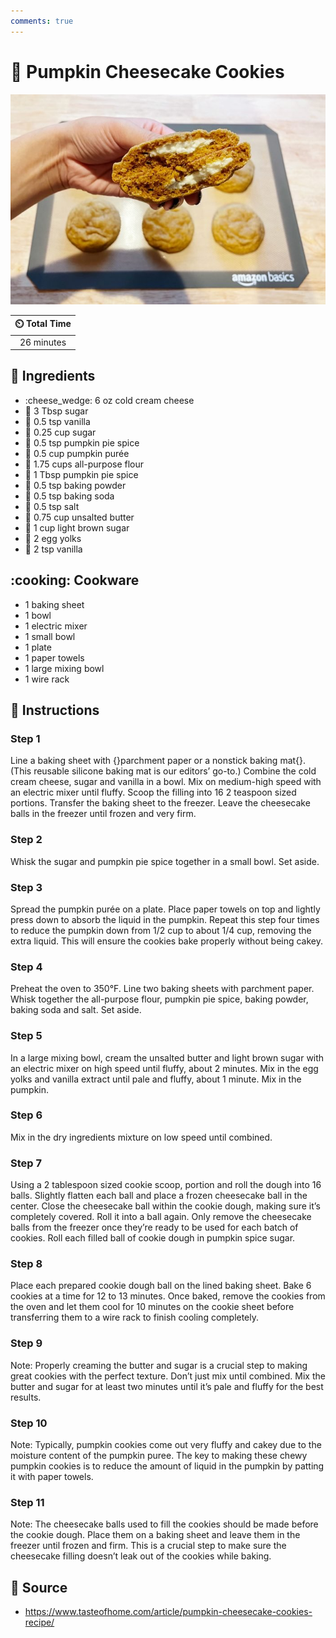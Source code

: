 ```yaml
---
comments: true
---
```

# :jack_o_lantern: Pumpkin Cheesecake Cookies

![Pumpkin Cheesecake Cookies](../assets/images/pumpkin-cheesecake-cookies.jpg)

| :timer_clock: Total Time |
|:-----------------------: |
| 26 minutes |

## :salt: Ingredients

- :cheese_wedge: 6 oz cold cream cheese
- :candy: 3 Tbsp sugar
- :icecream: 0.5 tsp vanilla
- :candy: 0.25 cup sugar
- :herb: 0.5 tsp pumpkin pie spice
- :jack_o_lantern: 0.5 cup pumpkin purée
- :ear_of_rice: 1.75 cups all-purpose flour
- :herb: 1 Tbsp pumpkin pie spice
- :dash: 0.5 tsp baking powder
- :cup_with_straw: 0.5 tsp baking soda
- :salt: 0.5 tsp salt
- :butter: 0.75 cup unsalted butter
- :maple_leaf: 1 cup light brown sugar
- :egg: 2 egg yolks
- :icecream: 2 tsp vanilla

## :cooking: Cookware

- 1 baking sheet
- 1 bowl
- 1 electric mixer
- 1 small bowl
- 1 plate
- 1 paper towels
- 1 large mixing bowl
- 1 wire rack

## :pencil: Instructions

### Step 1

Line a baking sheet with {}parchment paper or a nonstick baking mat{}. (This reusable silicone baking mat is our
editors’ go-to.)  Combine the cold cream cheese, sugar and vanilla in a bowl. Mix on medium-high speed with an
electric mixer until fluffy. Scoop the filling into 16 2 teaspoon sized portions. Transfer the baking sheet to the
freezer. Leave the cheesecake balls in the freezer until frozen and very firm.

### Step 2

Whisk the sugar and pumpkin pie spice together in a small bowl. Set aside.

### Step 3

Spread the pumpkin purée on a plate. Place paper towels on top and lightly press down to absorb the liquid in the
pumpkin. Repeat this step four times to reduce the pumpkin down from 1/2 cup to about 1/4 cup, removing the extra
liquid. This will ensure the cookies bake properly without being cakey.

### Step 4

Preheat the oven to 350°F. Line two baking sheets with parchment paper. Whisk together the all-purpose flour, pumpkin
pie spice, baking powder, baking soda and salt. Set aside.

### Step 5

In a large mixing bowl, cream the unsalted butter and light brown sugar with an electric mixer on high speed until
fluffy, about 2 minutes. Mix in the egg yolks and vanilla extract until pale and fluffy, about 1 minute. Mix in the
pumpkin.

### Step 6

Mix in the dry ingredients mixture on low speed until combined.

### Step 7

Using a 2 tablespoon sized cookie scoop, portion and roll the dough into 16 balls. Slightly flatten each ball and place
a frozen cheesecake ball in the center. Close the cheesecake ball within the cookie dough, making sure it’s completely
covered. Roll it into a ball again. Only remove the cheesecake balls from the freezer once they’re ready to be used
for each batch of cookies. Roll each filled ball of cookie dough in pumpkin spice sugar.

### Step 8

Place each prepared cookie dough ball on the lined baking sheet. Bake 6 cookies at a time for 12 to 13 minutes. Once
baked, remove the cookies from the oven and let them cool for 10 minutes on the cookie sheet before transferring them to
a wire rack to finish cooling completely.

### Step 9

Note: Properly creaming the butter and sugar is a crucial step to making great cookies with the perfect texture. Don’t
just mix until combined. Mix the butter and sugar for at least two minutes until it’s pale and fluffy for the best
results.

### Step 10

Note: Typically, pumpkin cookies come out very fluffy and cakey due to the moisture content of the pumpkin puree. The
key to making these chewy pumpkin cookies is to reduce the amount of liquid in the pumpkin by patting it with paper
towels.

### Step 11

Note: The cheesecake balls used to fill the cookies should be made before the cookie dough. Place them on a baking sheet
and leave them in the freezer until frozen and firm. This is a crucial step to make sure the cheesecake filling
doesn’t leak out of the cookies while baking.

## :link: Source

- <https://www.tasteofhome.com/article/pumpkin-cheesecake-cookies-recipe/>
